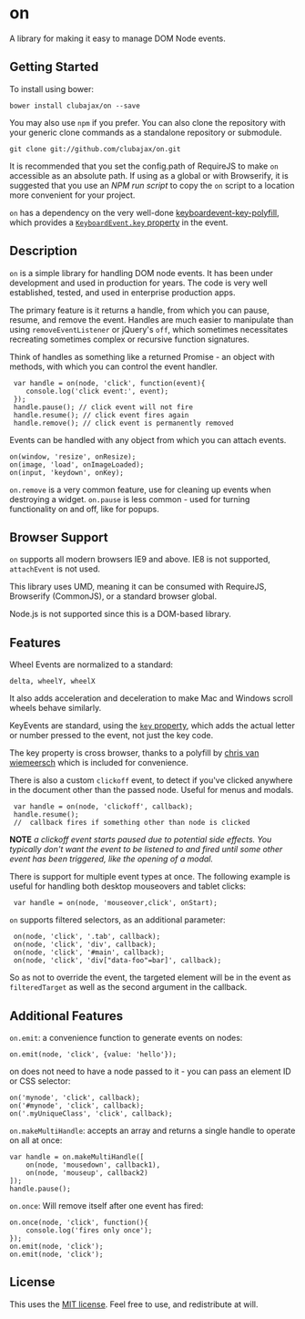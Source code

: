 # on

A library for making it easy to manage DOM Node events.

## Getting Started

To install using bower:

	bower install clubajax/on --save

You may also use `npm` if you prefer. You can also clone the repository with your generic clone commands as a standalone 
repository or submodule.
	  
	git clone git://github.com/clubajax/on.git
                                      
It is recommended that you set the config.path of RequireJS to make `on` accessible as an absolute
path. If using as a global or with Browserify, it is suggested that you use an *NPM run script* to
copy the `on` script to a location more convenient for your project.

`on` has a dependency on the very well-done [keyboardevent-key-polyfill](https://github.com/cvan/keyboardevent-key-polyfill),
which provides a [`KeyboardEvent.key` property](https://developer.mozilla.org/en-US/docs/Web/API/KeyboardEvent/key) in the event.

## Description

`on` is a simple library for handling DOM node events. It has been under development and used in
production for years. The code is very well established, tested, and used in enterprise production apps.

The primary feature is it returns a handle, from which you can pause, resume, and remove the event.
Handles are much easier to manipulate than using `removeEventListener` or jQuery's `off`, which
sometimes necessitates recreating sometimes complex or recursive function signatures.

Think of handles as something like a returned Promise - an object with methods, with which you can
control the event handler.

	 var handle = on(node, 'click', function(event){
		console.log('click event:', event);
	 });
	 handle.pause(); // click event will not fire
	 handle.resume(); // click event fires again
	 handle.remove(); // click event is permanently removed

Events can be handled with any object from which you can attach events.

	on(window, 'resize', onResize);
	on(image, 'load', onImageLoaded);
	on(input, 'keydown', onKey);

`on.remove` is a very common feature, use for cleaning up events when destroying a widget.
`on.pause` is less common - used for turning functionality on and off, like for popups.

## Browser Support

`on` supports all modern browsers IE9 and above. IE8 is not supported, `attachEvent` is not used.

This library uses UMD, meaning it can be consumed with RequireJS, Browserify (CommonJS),
or a standard browser global.

Node.js is not supported since this is a DOM-based library.

## Features

Wheel Events are normalized to a standard:
	
	delta, wheelY, wheelX
	
It also adds acceleration and deceleration to make Mac and Windows scroll wheels behave similarly.

KeyEvents are standard, using the [`key` property](https://developer.mozilla.org/en-US/docs/Web/API/KeyboardEvent/key), 
which adds the actual letter or number pressed to the event, not just the key code.

The key property is cross browser, thanks to a polyfill by [chris van wiemeersch](https://github.com/cvan/keyboardevent-key-polyfill)
which is included for convenience.

There is also a custom `clickoff` event, to detect if you've clicked anywhere in the document
other than the passed node. Useful for menus and modals.

	 var handle = on(node, 'clickoff', callback);
	 handle.resume();
	 //  callback fires if something other than node is clicked

**NOTE** _a clickoff event starts paused due to potential side effects. You typically don't want the event
to be listened to and fired until some other event has been triggered, like the opening of a modal._

There is support for multiple event types at once. The following example is useful for handling
both desktop mouseovers and tablet clicks:

	 var handle = on(node, 'mouseover,click', onStart);

`on` supports filtered selectors, as an additional parameter:

	 on(node, 'click', '.tab', callback);
	 on(node, 'click', 'div', callback);
	 on(node, 'click', '#main', callback);
	 on(node, 'click', 'div["data-foo"=bar]', callback);

So as not to override the event, the targeted element will be in the event as `filteredTarget` as well as
the second argument in the callback.

## Additional Features

`on.emit`: a convenience function to generate events on nodes:

    on.emit(node, 'click', {value: 'hello'});
    
on does not need to have a node passed to it - you can pass an element ID or CSS selector:

    on('mynode', 'click', callback);
    on('#mynode', 'click', callback);
    on('.myUniqueClass', 'click', callback);

`on.makeMultiHandle`: accepts an array and returns a single handle to operate on all at once:

    var handle = on.makeMultiHandle([
        on(node, 'mousedown', callback1),
        on(node, 'mouseup', callback2)
    ]);
    handle.pause();

`on.once`: Will remove itself after one event has fired:

    on.once(node, 'click', function(){
        console.log('fires only once');
    });
    on.emit(node, 'click');
    on.emit(node, 'click');

## License

This uses the [MIT license](./LICENSE). Feel free to use, and redistribute at will.